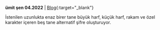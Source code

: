 **ümit şen 04.2022** | [Blog](http://umitsen.wordpress.com){:target="_blank"}

İstenilen uzunlukta enaz birer tane büyük harf, küçük harf, rakam ve özel karakter içeren beş tane alternatif şifre oluşturuyor.
